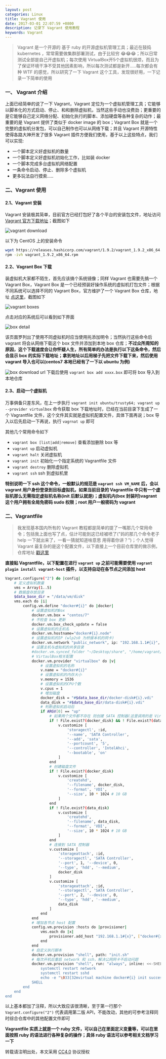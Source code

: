```yaml
---
layout: post
categories: Linux
title: Vagrant 使用
date: 2017-03-01 22:07:59 +0800
description: 记录下 Vagrant 使用教程
keywords: Vagrant
---
```


> Vagrant 是一个开源的 基于 ruby 的开源虚拟机管理工具；最近在鼓捣 kubernetes ，常常需要做集群部署测试，由于比较穷 😂😂😂；所以日常测试全部是自己开虚拟机；每次使用 VirtualBox开5个虚拟机很烦，而且为了保证环境干净不受其他因素影响，所以每次测试都是新开.....每次都会有种 WTF 的感觉，所以研究了一下 Vagrant 这个工具，发现很好用，一下记录一下简单的使用

### 一、 Vagrant 介绍

上面已经简单的说了一下 Vagrant，Vagrant 定位为一个虚拟机管理工具；它能够以脚本化的方式启动、停止、和和删除虚拟机，当然这些手动也没费劲；更重要的是它能够自己定义网络分配、初始化执行的脚本、添加硬盘等各种复杂的动作；最重要的是 Vagrant 提供了类似于 docker image 的 box；Vagrant Box 就是一个完整的虚拟机分发包，可以自己制作也可以从网络下载；并且 Vagrant 开源特性使得各路大神开发了很多 Vagrant 插件方便我们使用，基于以上这些特点，我们可以实现:

- 一个脚本定义好虚拟机的数量
- 一个脚本定义好虚拟机初始化工作，比如装 docker
- 一个脚本完成多台虚拟机网络配置
- 一条命令启动、停止、删除多个虚拟机
- 更多玩法自行摸索.....

### 二、Vagrant 使用

#### 2.1、Vagrant 安装

Vagrant 安装极其简单，目前官方已经打包好了各个平台的安装包文件，地址访问 [Vagrant 官方下载地址](https://www.vagrantup.com/downloads.html)；截图如下

![vagrant download](https://mritd.b0.upaiyun.com/markdown/m46fa.jpg)

以下为 CentOS 上的安装命令

``` sh
wget https://releases.hashicorp.com/vagrant/1.9.2/vagrant_1.9.2_x86_64.rpm
rpm -ivh vagrant_1.9.2_x86_64.rpm
```

#### 2.2、Vagrant Box 下载

装虚拟机大家都不陌生，首先应该搞个系统镜像；同样 Vagrant 也需要先搞一个 Vagrant Box，Vagrant Box 是一个已经预装好操作系统的虚拟机打包文件；根据不同系统可以选择不同的 Vagrant Box，官方维护了一个 Vagrant Box 仓库，地址 [点这里](https://atlas.hashicorp.com/boxes/search)，截图如下

![vagrant boxes](https://mritd.b0.upaiyun.com/markdown/2duz7.jpg)

点击对应的系统后可以看到如下界面

![box detail](https://mritd.b0.upaiyun.com/markdown/kiohr.jpg)

该页面罗列出了使用不同虚拟机时应当使用扥添加明令；当然执行这些命令后 vagrant 将会从网络下载这个 box 文件并添加到本地 box 仓库；**不过众所周知的原因，这个下载速度会让你怀疑人生，所有简单的办法是执行以下这条命令，然后会显示 box 的实际下载地址；拿到地址以后用梯子先把文件下载下来，然后使用 vagrant 导入也可以(centos7 本地已经有了一下以 ubuntu 为例)**

![box download url](https://mritd.b0.upaiyun.com/markdown/p36th.jpg)
下载后使用 `vagrant box add xxxx.box` 即可将 box 导入到本地仓库

#### 2.3、启动一个虚拟机

万事俱备只差东风，在上一步执行 `vagrant init ubuntu/trusty64; vagrant up --provider virtualbox` 命令获取 box 下载地址时，已经在当前目录下生成了一个 Vagrantfile 文件，这个文件其实就是虚拟机配置文件，具体下面再说；box 导入以后先启动一下再说，执行 `vagrnat up` 即可


其他几个常用命令如下

- `vagrant box [list|add|remove]` 查看添加删除 box 等
- `vagrant up` 启动虚拟机
- `vagrant halt` 关闭虚拟机
- `vagrant init` 初始化一个指定系统的 Vagrantfile 文件
- `vagrant destroy` 删除虚拟机
- `vagrant ssh` ssh 到虚拟机里

**特别说明一下 ssh 这个命令，一般默认的规范是 `vagrant ssh VM_NAME` 后，会以 vagrant 用户身份登录到目标虚拟机，如果当前目录的 Vagrantfile 中只有一个虚拟机那么无需指定虚拟机名称(init 后默认就是)；虚拟机内(box 封装时)vagrant这个用户拥有全局免密码 sudo 权限；root 用户一般密码为 vagrant**

### 二、Vagrantfile

> 我发现基本国内所有的 Vagrant 教程都是简单的提了一嘴那几个常用命令；包括我上面也写了点，估计可能到这已经被喷了("妈的那几个命令老子 help 一下就出来了，一看一猜就知道啥意思 用得着你讲？")；个人觉得 Vagrant 最复杂的是这个配置文件，以下直接上一个目前仓库里的做示例，仓库地址 [戳这里](https://github.com/mritd/config/tree/master/vagrant)

**直接贴 Vagrantfile，以下配置在进行 `vagrant up` 之前可能需要使用 `vagrant plugin install vagrant-host` 插件，以支持自动在各节点之间添加 host**

``` sh
Vagrant.configure("2") do |config|
    # 定义虚拟机数量
    vms = Array(1..5)
    # 数据盘存放目录
    $data_base_dir = "/data/vm/disk"
    vms.each do |i|
        config.vm.define "docker#{i}" do |docker|
            # 设置虚拟机的Box
            docker.vm.box = "centos/7"
            # 不检查 box 更新
            docker.vm.box_check_update = false 
            # 设置虚拟机的主机名
            docker.vm.hostname="docker#{i}.node"
            # 设置虚拟机的IP (wlp2s0 为桥接本机的网卡)
            docker.vm.network "public_network", ip: "192.168.1.1#{i}", bridge: "wlp2s0"
            # 设置主机与虚拟机的共享目录
            #docker.vm.synced_folder "~/Desktop/share", "/home/vagrant/share"
            # VirtaulBox相关配置
            docker.vm.provider "virtualbox" do |v|
                # 设置虚拟机的名称
                v.name = "docker#{i}"
                # 设置虚拟机的内存大小  
                v.memory = 1536 
                # 设置虚拟机的CPU个数
                v.cpus = 1
                # 增加磁盘
                docker_disk = "#$data_base_dir/docker-disk#{i}.vdi"
                data_disk = "#$data_base_dir/data-disk#{i}.vdi"
                # 判断虚拟机启动后
                if ARGV[0] == "up"
                    # 如果两个文件都不存在 则创建 SATA 控制器(这里调用的是 Virtual Box 的命令)
                    if ! File.exist?(docker_disk) && ! File.exist?(data_disk)
                        v.customize [
                            'storagectl', :id,
                            '--name', 'SATA Controller',
                            '--add', 'sata',
                            '--portcount', '5',
                            '--controller', 'IntelAhci',
                            '--bootable', 'on'
                        ]
                    end
                    # 创建磁盘文件
                    if ! File.exist?(docker_disk)
                        v.customize [
                            'createhd', 
                            '--filename', docker_disk, 
                            '--format', 'VDI', 
                            '--size', 10 * 1024 # 10 GB
                        ] 
                    end
                    if ! File.exist?(data_disk)
                        v.customize [
                            'createhd', 
                            '--filename', data_disk, 
                            '--format', 'VDI', 
                            '--size', 10 * 1024 # 10 GB
                        ] 
                    end
                    # 连接到 SATA 控制器
                    v.customize [
                        'storageattach', :id, 
                        '--storagectl', 'SATA Controller', 
                        '--port', 1, '--device', 0, 
                        '--type', 'hdd', '--medium', 
                        docker_disk
                    ]
                    v.customize [
                        'storageattach', :id, 
                        '--storagectl', 'SATA Controller', 
                        '--port', 2, '--device', 0, 
                        '--type', 'hdd', '--medium', 
                        data_disk
                    ]
                end
            end
            # 增加各节点 host 配置
            config.vm.provision :hosts do |provisioner|
                vms.each do |x|
                    provisioner.add_host "192.168.1.1#{x}", ["docker#{x}.node"]
                end
            end
            # 自定义执行脚本
            docker.vm.provision "shell", path: "init.sh"
            # 每次开机后重启 network 和 ssh，解决公网网卡不启动问题 
            docker.vm.provision "shell", run: "always", inline: <<-SHELL
                systemctl restart network
                systemctl restart sshd
                echo -e "\033[32mvirtual machine docker#{i} init success!\033[0m"
            SHELL
        end
    end
end
```

以上基本都加了注释，所以大致应该很清晰，至于第一行那个 `Vagrant.configure("2")` 代表调用第二版 API，不能改动，其他的可参考注释同时综合仓库中的其他配置文件即可

**Vagrantfile 实质上就是一个 ruby 文件，可以自己在里面定义变量等，可以在里面按照 ruby 的语法进行各种复杂的操作；具体 ruby 语法可以参考相关文档学习一下**


转载请注明出处，本文采用 [CC4.0](http://creativecommons.org/licenses/by-nc-nd/4.0/) 协议授权
